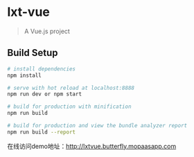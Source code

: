 # lxt-vue

> A Vue.js project

## Build Setup

``` bash
# install dependencies
npm install

# serve with hot reload at localhost:8888
npm run dev or npm start

# build for production with minification
npm run build

# build for production and view the bundle analyzer report
npm run build --report
```

在线访问demo地址：http://lxtvue.butterfly.mopaasapp.com
